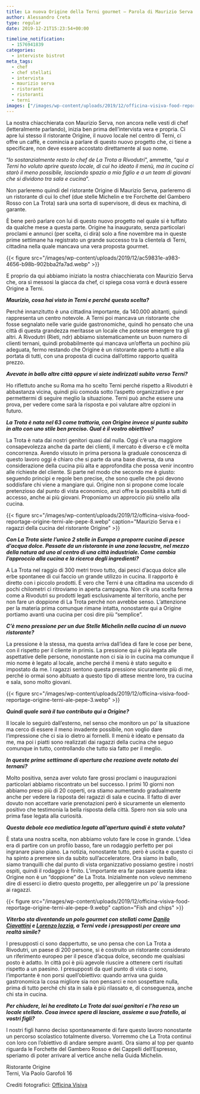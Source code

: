 ```yaml
---
title: La nuova Origine della Terni gourmet – Parola di Maurizio Serva
author: Alessandro Creta
type: regular
date: 2019-12-21T15:23:54+00:00

timeline_notification:
  - 1576941839
categories:
  - interviste bistrot
meta_tags:
  - chef
  - chef stellati
  - intervista
  - maurizio serva
  - ristorante
  - ristoranti
  - terni
images: ["/images/wp-content/uploads/2019/12/officina-visiva-food-reportage-origine-terni-ale-pepe-5.webp"]
---
```

La nostra chiacchierata con Maurizio Serva, non ancora nelle vesti di chef (letteralmente parlando), inizia ben prima dell’intervista vera e propria. Ci apre lui stesso il ristorante Origine, il nuovo locale nel centro di Terni, ci offre un caffè, e comincia a parlare di questo nuovo progetto che, ci tiene a specificare, non deve essere accostato direttamente al suo nome.

&#8220;_Io sostanzialmente resto lo chef de La Trota a Rivodutri_”, ammette, “_qui a Terni ho voluto aprire questo locale, di cui ho ideato il menù, ma in cucina ci starò il meno possibile, lasciando spazio a mio figlio e a un team di giovani che si dividono tra sala e cucina_”.

Non parleremo quindi del ristorante Origine di Maurizio Serva, parleremo di un ristorante di cui lo chef (due stelle Michelin e tre Forchette del Gambero Rosso con La Trota) sarà una sorta di supervisore, di deus ex machina, di garante.

È bene però parlare con lui di questo nuovo progetto nel quale si è tuffato da qualche mese a questa parte. Origine ha inaugurato, senza particolari proclami e annunci (per scelta, ci dirà) solo a fine novembre ma in queste prime settimane ha registrato un grande successo tra la clientela di Terni, cittadina nella quale mancava una vera proposta gourmet.


{{< figure src="/images/wp-content/uploads/2019/12/ac59831e-a983-4656-b98b-902bba2fa7ad.webp" >}}


E proprio da qui abbiamo iniziato la nostra chiacchierata con Maurizio Serva che, ora sì messosi la giacca da chef, ci spiega cosa vorrà e dovrà essere Origine a Terni.

**_Maurizio, cosa hai visto in Terni e perché questa scelta?_**

Perché innanzitutto è una cittadina importante, da 140.000 abitanti, quindi rappresenta un centro notevole. A Terni poi mancava un ristorante che fosse segnalato nelle varie guide gastronomiche, quindi ho pensato che una città di questa grandezza meritasse un locale che potesse emergere tra gli altri. A Rivodutri (Rieti, ndr) abbiamo sistematicamente un buon numero di clienti ternani, quindi probabilmente qui mancava un’offerta un pochino più adeguata, fermo restando che Origine è un ristorante aperto a tutti e alla portata di tutti, con una proposta di cucina dall’ottimo rapporto qualità prezzo.

**_Avevate in ballo altre città oppure vi siete indirizzati subito verso Terni?_**

Ho riflettuto anche su Roma ma ho scelto Terni perché rispetto a Rivodutri è abbastanza vicina, quindi più comoda sotto l’aspetto organizzativo e per permettermi di seguire meglio la situazione. Terni può anche essere una prova, per vedere come sarà la risposta e poi valutare altre opzioni in futuro.&nbsp;

**_La Trota è nata nel 63 come trattoria, con Origine invece si punta subito in alto con uno stile ben preciso. Qual è il vostro obiettivo?_**

La Trota è nata dai nostri genitori quasi dal nulla. Oggi c’è una maggiore consapevolezza anche da parte dei clienti, il mercato è diverso e c’è molta concorrenza. Avendo vissuto in prima persona la graduale conoscenza di questo lavoro oggi è chiaro che si parte da una base diversa, da una considerazione della cucina più alta e approfondita che possa venir incontro alle richieste del cliente. Si parte nel modo che secondo me è giusto: seguendo principi e regole ben precise, che sono quelle che poi devono soddisfare chi viene a mangiare qui. Origine non si propone come locale pretenzioso dal punto di vista economico, anzi offre la possibilità a tutti di accesso, anche ai più giovani. Proponiamo un approccio più snello alla cucina.


{{< figure src="/images/wp-content/uploads/2019/12/officina-visiva-food-reportage-origine-terni-ale-pepe-8.webp" caption="Maurizio Serva e i ragazzi della cucina del ristorante Origine" >}}


**_Con La Trota siete l’unico 2 stelle in Europa a proporre cucina di pesce d’acqua dolce. Passate da un ristorante in una zona lacustre, nel mezzo della natura ad uno al centro di una città industriale. Come cambia l’approccio alla cucina e la ricerca degli ingredienti?_**

A La Trota nel raggio di 300 metri trovo tutto, dai pesci d’acqua dolce alle erbe spontanee di cui faccio un grande utilizzo in cucina. Il rapporto è diretto con i piccolo prodotti. È vero che Terni è una cittadina ma uscendo di pochi chilometri ci ritroviamo in aperta campagna. Non c’è una scelta ferrea come a Rivodutri su prodotti legati esclusivamente al territorio, anche per non fare un doppione di La Trota perché non avrebbe senso. L’attenzione per la materia prima comunque rimane intatta, nonostante qui a Origine portiamo avanti una cucina per così dire più “semplice”.&nbsp;

**_C’è meno pressione per un due Stelle Michelin nella cucina di un nuovo ristorante?_**

La pressione è la stessa, ma questa arriva dall’idea di fare le cose per bene, con il rispetto per il cliente in primis. La pressione qui è più legata alle aspettative delle persone, nonostante non ci sia io in cucina ma comunque il mio nome è legato al locale, anche perché il menù è stato seguito e impostato da me. I ragazzi sentono questa pressione sicuramente più di me, perché io ormai sono abituato a questo tipo di attese mentre loro, tra cucina e sala, sono molto giovani.&nbsp;


{{< figure src="/images/wp-content/uploads/2019/12/officina-visiva-food-reportage-origine-terni-ale-pepe-3.webp" >}}


**_Quindi quale sarà il tuo contributo qui a Origine?_**

Il locale lo seguirò dall’esterno, nel senso che monitoro un po’ la situazione ma cerco di essere il meno invadente possibile, non voglio dare l’impressione che ci sia io dietro ai fornelli. Il menù è ideato e pensato da me, ma poi i piatti sono realizzati dai ragazzi della cucina che seguo comunque in tutto, controllando che tutto sia fatto per il meglio. 

**_In queste prime settimane di apertura che reazione avete notato dei ternani?&nbsp;_**  
  
Molto positiva, senza aver voluto fare grossi proclami o inaugurazioni particolari abbiamo riscontrato un bel successo. I primi 10 giorni non abbiamo preso più di 20 coperti, ora stiamo aumentando gradualmente anche per vedere la risposta dei ragazzi di sala e cucina. Il fatto di aver dovuto non accettare varie prenotazioni però è sicuramente un elemento positivo che testimonia la bella risposta della città. Spero non sia solo una prima fase legata alla curiosità.

**_Questa debole eco mediatica legata all’apertura quindi è stata voluta?_**

È stata una nostra scelta, non abbiamo voluto fare le cose in grande. L’idea era di partire con un profilo basso, fare un rodaggio perfetto per poi ingranare piano piano. La notizia, nonostante tutto, però è uscita e questo ci ha spinto a premere sin da subito sull’acceleratore. Ora siamo in ballo, siamo tranquilli che dal punto di vista organizzativo possiamo gestire i nostri ospiti, quindi il rodaggio è finito. L’importante era far passare questa idea: Origine non è un “doppione” de La Trota. Inizialmente non volevo nemmeno dire di esserci io dietro questo progetto, per alleggerire un po’ la pressione ai ragazzi.


{{< figure src="/images/wp-content/uploads/2019/12/officina-visiva-food-reportage-origine-terni-ale-pepe-9.webp" caption="Fish and chips" >}}


**_Viterbo sta diventando un polo gourmet con stellati come [Danilo Ciavattini][1] e [Lorenzo Iozzia][2], a Terni vede i presupposti per creare una realtà simile?_**

I presupposti ci sono dappertutto, se uno pensa che con La Trota a Rivodutri, un paese di 200 persone, si è costruito un ristorante considerato un riferimento europeo per il pesce d’acqua dolce, secondo me qualsiasi posto è adatto. In città poi è più agevole riuscire a ottenere certi risultati rispetto a un paesino. I presupposti da quel punto di vista ci sono, l’importante è non porsi quell’obiettivo: quando arriva una guida gastronomica la cosa migliore sia non pensarci e non sospettare nulla, prima di tutto perché chi sta in sala è più rilassato e, di conseguenza, anche chi sta in cucina.&nbsp;

**_Per chiudere, lei ha ereditato La Trota dai suoi genitori e l’ha reso un locale stellato. Cosa invece spera di lasciare, assieme a suo fratello, ai vostri figli?_**

I nostri figli hanno deciso spontaneamente di fare questo lavoro nonostante un percorso scolastico totalmente diverso. Vorremmo che La Trota continui con loro con l’obiettivo di andare sempre avanti. Ora siamo al top per quanto riguarda le Forchette del Gambero Rosso e dei Cappelli dell’Espresso, speriamo di poter arrivare al vertice anche nella Guida Michelin.&nbsp;

Ristorante Origine  
Terni, Via Paolo Garofoli 16

Crediti fotografici: [Officina Visiva][3]

 [1]: https://aleepepe.com/2019/10/25/danilo-ciavattini-la-tuscia-e-servita/
 [2]: https://aleepepe.com/2019/11/24/lorenzo-iozzia-la-sicilia-in-tavola-nel-lazio/
 [3]: http://www.officinavisiva.it/